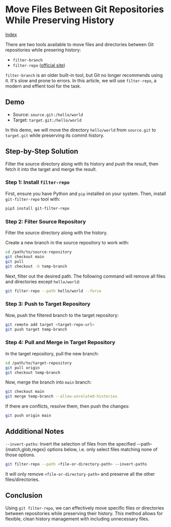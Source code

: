 # Move Files Between Git Repositories While Preserving History

[Index](index.md)

There are two tools available to move files and directories between Git repositories while presering history:

- `filter-branch`
- `filter-repo` ([official site](https://github.com/newren/git-filter-repo))

`filter-branch` is an older built-in tool, but Git no longer recommends using it. It's slow and prone to errors. In this article, we will use `filter-repo`, a modern and effient tool for the task.

## Demo

- Source: `source.git:/hello/world`
- Target: `target.git:/hello/world`

In this demo, we will move the directory `hello/world` from `source.git` to `target.git` while preserving its commit history.

## Step-by-Step Solution

Filter the source directory along with its history and push the result, then fetch it into the target and merge the result.

### Step 1: Install `filter-repo`

First, ensure you have Python and `pip` installed on your system. Then, install `git-filter-repo` tool with:

```bash
pip3 install git-filter-repo
```

### Step 2: Filter Source Repository

Filter the source directory along with the history.

Create a new branch in the source repository to work with:

```bash
cd /path/to/source-repository
git checkout main
git pull
git checkout -b temp-branch
```

Next, filter out the desired path. The following command will remove all files and directories except `hello/world`:

```bash
git filter-repo --path hello/world --force
```

### Step 3: Push to Target Repository

Now, push the filtered branch to the target repository:

```bash
git remote add target <target-repo-url>
git push target temp-branch
```

### Step 4: Pull and Merge in Target Repository

In the target repository, pull the new branch:

```bash
cd /path/to/target-repository
git pull origin
git checkout temp-branch
```

Now, merge the branch into `main` branch:

```bash
git checkout main
git merge temp-branch --allow-unrelated-histories
```

If there are conflicts, resolve them, then push the changes:

```bash
git push origin main
```

## Addditional Notes

`--invert-paths`: Invert the selection of files from the specified --path-{match,glob,regex} options below, i.e. only select files matching none of those options.

```bash
git filter-repo --path <file-or-directory-path> --invert-paths
```

It will only remove `<file-or-directory-path>` and preserve all the other files/directories.

## Conclusion

Using `git filter-repo`, we can effectively move specific files or directories between repositories while preserving their history. This method allows for flexible, clean history management with including unnecessary files.
